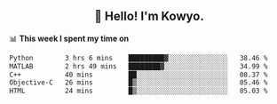<h2 align="center">👋 Hello! I'm Kowyo.</h2>

📊 **This week I spent my time on**
<!--START_SECTION:waka-->

```txt
Python        3 hrs 6 mins    █████████▓░░░░░░░░░░░░░░░   38.46 %
MATLAB        2 hrs 49 mins   ████████▓░░░░░░░░░░░░░░░░   34.99 %
C++           40 mins         ██░░░░░░░░░░░░░░░░░░░░░░░   08.37 %
Objective-C   26 mins         █▒░░░░░░░░░░░░░░░░░░░░░░░   05.46 %
HTML          24 mins         █▒░░░░░░░░░░░░░░░░░░░░░░░   05.03 %
```

<!--END_SECTION:waka-->
